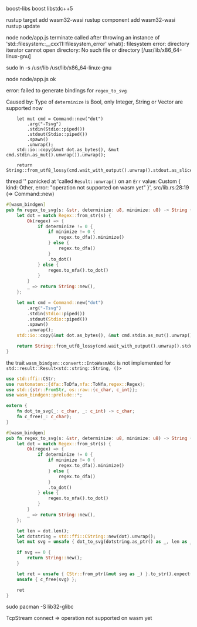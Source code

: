 boost-libs boost libstdc++5

rustup target add wasm32-wasi
rustup component add wasm32-wasi
rustup update

node node/app.js
terminate called after throwing an instance of 'std::filesystem::__cxx11::filesystem_error'
  what():  filesystem error: directory iterator cannot open directory: No such file or directory [/usr/lib/x86_64-linux-gnu]

sudo ln -s /usr/lib /usr/lib/x86_64-linux-gnu

node node/app.js
ok



error: failed to generate bindings for `regex_to_svg`

Caused by:
    Type of `determinize` is Bool, only Integer, String or Vector<u8> are supported now



```
    let mut cmd = Command::new("dot")
        .arg("-Tsvg")
        .stdin(Stdio::piped())
        .stdout(Stdio::piped())
        .spawn()
        .unwrap();
    std::io::copy(&mut dot.as_bytes(), &mut cmd.stdin.as_mut().unwrap()).unwrap();

    return String::from_utf8_lossy(cmd.wait_with_output().unwrap().stdout.as_slice()).into_owned();
```

thread '<unnamed>' panicked at 'called `Result::unwrap()` on an `Err` value: Custom { kind: Other, error: "operation not supported on wasm yet" }', src/lib.rs:28:19
(=> Command::new)

```Rust
#[wasm_bindgen]
pub fn regex_to_svg(s: &str, determinize: u8, minimize: u8) -> String {
    let dot = match Regex::from_str(s) {
        Ok(regex) => {
            if determinize != 0 {
                if minimize != 0 {
                    regex.to_dfa().minimize()
                } else {
                    regex.to_dfa()
                }
                .to_dot()
            } else {
                regex.to_nfa().to_dot()
            }
        }
        _ => return String::new(),
    };

    let mut cmd = Command::new("dot")
        .arg("-Tsvg")
        .stdin(Stdio::piped())
        .stdout(Stdio::piped())
        .spawn()
        .unwrap();
    std::io::copy(&mut dot.as_bytes(), &mut cmd.stdin.as_mut().unwrap()).unwrap();

    return String::from_utf8_lossy(cmd.wait_with_output().unwrap().stdout.as_slice()).into_owned();
}
```


the trait `wasm_bindgen::convert::IntoWasmAbi` is not implemented for `std::result::Result<std::string::String, ()>`




```Rust
use std::ffi::CStr;
use rustomaton::{dfa::ToDfa,nfa::ToNfa,regex::Regex};
use std::{str::FromStr, os::raw::{c_char, c_int}};
use wasm_bindgen::prelude::*;

extern {
    fn dot_to_svg(_: c_char, _: c_int) -> c_char;
    fn c_free(_: c_char);
}

#[wasm_bindgen]
pub fn regex_to_svg(s: &str, determinize: u8, minimize: u8) -> String {
    let dot = match Regex::from_str(s) {
        Ok(regex) => {
            if determinize != 0 {
                if minimize != 0 {
                    regex.to_dfa().minimize()
                } else {
                    regex.to_dfa()
                }
                .to_dot()
            } else {
                regex.to_nfa().to_dot()
            }
        }
        _ => return String::new(),
    };

    let len = dot.len();
    let dotstring = std::ffi::CString::new(dot).unwrap();
    let mut svg = unsafe { dot_to_svg(dotstring.as_ptr() as _, len as _) };

    if svg == 0 {
        return String::new();
    }

    let ret = unsafe { CStr::from_ptr(&mut svg as _) }.to_str().expect("").to_string();
    unsafe { c_free(svg) };

    ret
}
```


sudo pacman -S lib32-glibc


TcpStream connect =>
operation not supported on wasm yet
